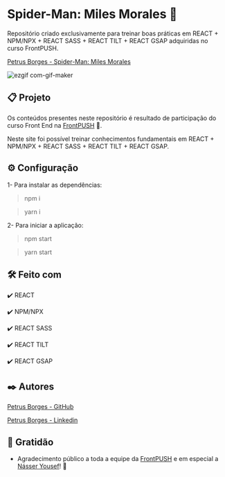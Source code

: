 # Spider-Man: Miles Morales 🤘

Repositório criado exclusivamente para treinar boas práticas em REACT + NPM/NPX + REACT SASS + REACT TILT + REACT GSAP adquiridas no curso FrontPUSH.

[Petrus Borges - Spider-Man: Miles Morales](https://spider-man-miles-morales-rho.vercel.app)

![ezgif com-gif-maker](https://user-images.githubusercontent.com/105453766/185815681-666b2256-e4ee-46d9-a8f0-00c31103965b.gif)


## 📋 Projeto

Os conteúdos presentes neste repositório é resultado de participação do curso Front End na [FrontPUSH](https://frontpush.com.br) 🤘.

Neste site foi possível treinar conhecimentos fundamentais em REACT + NPM/NPX + REACT SASS + REACT TILT + REACT GSAP.

## ⚙ Configuração

1- Para instalar as dependências:

> npm i

> yarn i

2- Para iniciar a aplicação:

> npm start

> yarn start

## 🛠️ Feito com

✔️ REACT

✔️ NPM/NPX

✔️ REACT SASS

✔️ REACT TILT

✔️ REACT GSAP

## ✒️ Autores

[Petrus Borges - GitHub](https://github.com/PetrusBorges)

[Petrus Borges - Linkedin](https://www.linkedin.com/in/petrusborgesmachado/)

## 🎁 Gratidão

- Agradecimento público a toda a equipe da [FrontPUSH](https://frontpush.com.br) e em especial a [Násser Yousef](https://www.linkedin.com/in/násser-yousef-ali-1742101a5/)! 🤘
